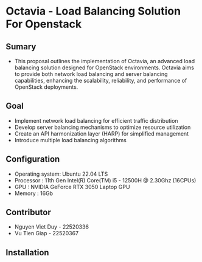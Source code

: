 # Octavia - Load Balancing Solution For Openstack

## Sumary
- This proposal outlines the implementation of Octavia, an advanced load balancing solution designed for OpenStack environments. Octavia aims to provide both network load balancing and server balancing capabilities, enhancing the scalability, reliability, and performance of OpenStack deployments.

## Goal
- Implement network load balancing for efficient traffic distribution
- Develop server balancing mechanisms to optimize resource utilization
- Create an API harmonization layer (HARP) for simplified management
- Introduce multiple load balancing algorithms
## Configuration

- Operating system: Ubuntu 22.04 LTS
- Processor : 11th Gen Intel(R) Core(TM) i5 - 12500H @ 2.30Ghz (16CPUs)
- GPU : NVIDIA GeForce RTX 3050 Laptop GPU
- Memory : 16Gb

## Contributor

- Nguyen Viet Duy - 22520336
- Vu Tien Giap - 22520367

## Installation





